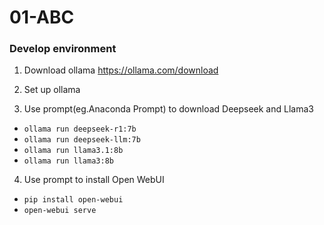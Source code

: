 # 01-ABC
### Develop environment
1. Download ollama
https://ollama.com/download

2. Set up ollama

3. Use prompt(eg.Anaconda Prompt) to download Deepseek and Llama3
* `ollama run deepseek-r1:7b`
* `ollama run deepseek-llm:7b`
* `ollama run llama3.1:8b`
* `ollama run llama3:8b`

4. Use prompt to install Open WebUI
* `pip install open-webui`
* `open-webui serve`
